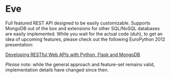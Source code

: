 Eve
===

Full featured REST API designed to be easily customizable. Supports MongoDB out of the box and extensions for other SQL/NoSQL databases are easily implemented. While you wait for the actual code (duh), to get an idea of upcoming features, please check out the following EuroPython 2012 presentation:

[Developing RESTful Web APIs with Python, Flask and MongoDB](https://speakerdeck.com/u/nicola/p/developing-restful-web-apis-with-python-flask-and-mongodb)

*Please note*: while the general approach and feature-set remains valid, implementation details have changed since then.